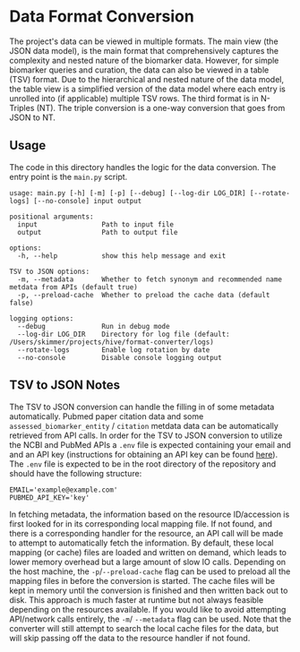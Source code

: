 # Data Format Conversion

The project's data can be viewed in multiple formats. The main view (the JSON data model), is the main format that comprehensively captures the 
complexity and nested nature of the biomarker data. However, for simple biomarker queries and curation, the data can also be viewed in a table (TSV)
format. Due to the hierarchical and nested nature of the data model, the table view is a simplified version of the data model where each entry is
unrolled into (if applicable) multiple TSV rows. The third format is in N-Triples (NT). The triple conversion is a one-way conversion that goes from JSON to NT.

## Usage

The code in this directory handles the logic for the data conversion. The entry point is the `main.py` script.

```
usage: main.py [-h] [-m] [-p] [--debug] [--log-dir LOG_DIR] [--rotate-logs] [--no-console] input output

positional arguments:
  input                Path to input file
  output               Path to output file

options:
  -h, --help           show this help message and exit

TSV to JSON options:
  -m, --metadata       Whether to fetch synonym and recommended name metdata from APIs (default true)
  -p, --preload-cache  Whether to preload the cache data (default false)

logging options:
  --debug              Run in debug mode
  --log-dir LOG_DIR    Directory for log file (default: /Users/skimmer/projects/hive/format-converter/logs)
  --rotate-logs        Enable log rotation by date
  --no-console         Disable console logging output
```

## TSV to JSON Notes

The TSV to JSON conversion can handle the filling in of some metadata automatically. Pubmed paper citation data and some `assessed_biomarker_entity` 
/ `citation` metdata data can be automatically retrieved from API calls. In order for the TSV to JSON conversion to utilize the NCBI and PubMed 
APIs a `.env` file is expected containing your email and and an API key (instructions for obtaining an API key can be found 
[here](https://ncbiinsights.ncbi.nlm.nih.gov/2017/11/02/new-api-keys-for-the-e-utilities/)). The `.env` file is expected to be in the root directory
of the repository and should have the following structure:

```
EMAIL='example@example.com'
PUBMED_API_KEY='key'
```

In fetching metadata, the information based on the resource ID/accession is first looked for in its corresponding local mapping file. If not found, 
and there is a corresponding handler for the resource, an API call will be made to attempt to automatically fetch the information. By default, these 
local mapping (or cache) files are loaded and written on demand, which leads to lower memory overhead but a large amount of slow IO calls. 
Depending on the host machine, the `-p`/`--preload-cache` flag can be used to preload all the mapping files in before the conversion is started.
The cache files will be kept in memory until the conversion is finished and then written back out to disk. This approach is much faster at
runtime but not always feasible depending on the resources available. If you would like to avoid attempting API/network calls entirely, the `-m`/
`--metadata` flag can be used. Note that the converter will still attempt to search the local cache files for the data, but will skip passing off
the data to the resource handler if not found.

